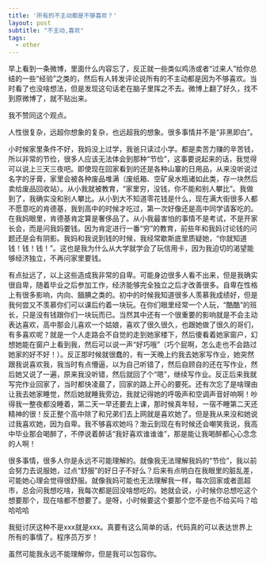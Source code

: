 ```yaml
---
title: '所有的不主动都是不够喜欢？'
layout: post
subtitle: "不主动,喜欢"
tags:
  - other
---
```


早上看到一条微博，里面什么内容忘了，反正就一些类似鸡汤或者“过来人”给你总结的一些“经验”之类的，然后有人转发评论说所有的不主动都是因为不够喜欢。当时看了也没啥想法，但是发现这句话老在脑子里挥之不去。微博上翻了好久，找不到原微博了，就不贴出来。

我不赞同这个观点。

人性很复杂，远超你想象的复杂，也远超我的想象。很多事情并不是“非黑即白”。

小时候家里条件不好，我妈没上过学，我爸只读过小学。都是卖苦力赚的辛苦钱，所以非常的节俭，很多人应该无法体会到那种“节俭”，这事要说起来的话，我觉得可以说上三天三夜吧。即使现在回家看到的还是各种山寨的日用品，从来没听说过名字的牙膏，家里会被各种废品堆满（废纸箱、空矿泉水瓶诸如此类，存一块然后卖给废品回收站）。从小我就被教育，“家里穷，没钱，你不能和别人攀比”。我做到了，我确实没和别人攀比。从小到大不知道零花钱是什么，现在满大街很多人都不愿意吃的肯德基，我到高中的时候才吃过，第一次好像还是高中同学请客吃的。在我妈眼里，肯德基肯定算是奢侈品了。从小我最害怕的事情不是考试，不是开家长会，而是问我妈要钱。因为肯定进行一番“穷”的教育，前些年和我妈讨论钱的问题还是会有阴影。我妈和我说到钱的时候，我经常歇斯底里质疑她，“你就知道钱！钱！钱！”。这也是我为什么从大学就学会了玩信用卡，因为我迫切的渴望能够经济独立，不再问家里要钱。

有点扯远了，以上这些造成我非常的自卑。可能身边很多人看不出来，但是我确实很自卑，随着毕业之后参加工作，经济能够完全独立之后才改善很多。自卑在性格上有很多影响，内向、腼腆之类的。初中的时候我知道很多人羡慕我成绩好，但是我何尝又不羡慕你们可以课后约着一块玩。在你们眼里经常一个人玩，“酷酷”的班长，只是没有钱跟你们一块玩而已。当然其中还有一个很重要的影响就是不会主动表达喜欢，高中那会儿喜欢一个姑娘，喜欢了很久很久，也跟她做了很久的哥们，有多喜欢呢？就是一个人走路会不自觉的走到她家楼下，然后傻看着她家窗户，幻想她能在窗户上看到我，然后可以说一声“好巧哦”（巧个屁啊，怎么走也不会路过她家的好不好！）。反正那时候就很蠢的，有一天晚上约我去她家写作业，她突然跟我说喜欢我，我当时有点懵逼，以为自己听错了，然后自顾自的还在写作业，然后她又说了一遍，原来我没听错，然后就回了个“嗯”，继续写作业。反正后来我就写完作业回家了，当时都快凌晨了，回家的路上开心的要死。还有次忘了是啥理由让我去她家睡觉，然后她就睡我旁边，我就记得她的呼吸声和空调声音好响啊！吵得我一整夜都没睡着，第二天一早还要去上课，那时候真年轻，一宿不睡第二天还精神的很！反正整个高中除了和兄弟们去上网就是喜欢她了。但是我从来没和她说过我喜欢她，因为自卑。我不够喜欢她吗？渤云到现在有时候还会嘲笑我说，我高中毕业那会喝醉了，不停说着醉话“我好喜欢谁谁谁”，那是能让我喝醉都心心念念的人啊！

很多事情，很多人你是永远不可能理解的。就像我无法理解我妈的“节俭”，我以前会努力去说服她，过点“舒服”的好日子不好么？后来有点明白在我眼里的脏乱差，可能她心理会觉得很舒服。就像我妈可能也无法理解我一样，每次回家或者逛超市，总会问我想吃啥，我每次都是回没啥想吃的。她就会说，小时候你总想吃这个想要那个，现在啥都不想要了。是呀，小时候要这个要那个您不是也不给买吗？哈哈哈哈

我挺讨厌这种不是xxx就是xxx。真要有这么简单的话，代码真的可以表达世界上所有的事情了。程序员万岁！

虽然可能我永远不能理解你，但是我可以包容你。



